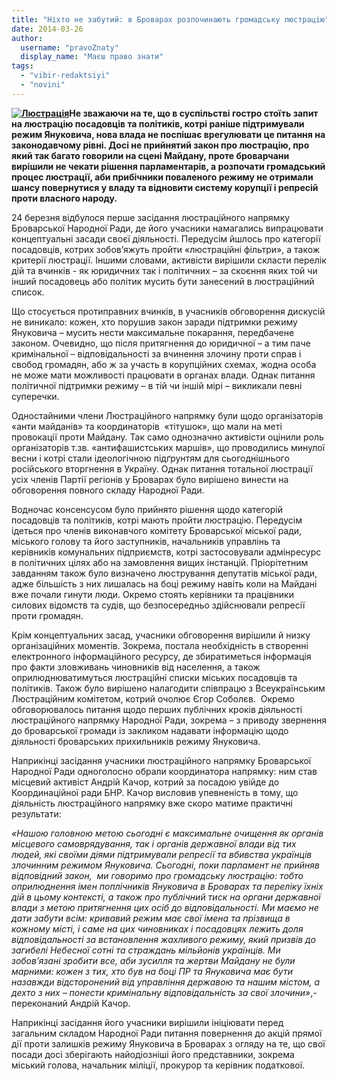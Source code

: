 ```yaml
---
title: "Ніхто не забутий: в Броварах розпочинають громадську люстрацію"
date: 2014-03-26
author: 
  username: "pravoZnaty"
  display_name: "Маєш право знати"
tags: 
  - "vibir-redaktsiyi"
  - "novini"
---
```


**[![Люстрація](https://mpz.brovary.org/wp-content/uploads/2014/03/Lyustratsiya.jpg)](https://mpz.brovary.org/wp-content/uploads/2014/03/Lyustratsiya.jpg)Не зважаючи на те, що в суспільстві гостро стоїть запит на люстрацію посадовців та політиків, котрі раніше підтримували режим Януковича, нова влада не поспішає врегулювати це питання на законодавчому рівні. Досі не прийнятий закон про люстрацію, про який так багато говорили на сцені Майдану, проте броварчани вирішили не чекати рішення парламентарів, а розпочати громадський процес люстрації, аби прибічники поваленого режиму не отримали шансу повернутися у владу та відновити систему корупції і репресій проти власного народу.**

24 березня відбулося перше засідання люстраційного напрямку Броварської Народної Ради, де його учасники намагались випрацювати концептуальні засади своєї діяльності. Передусім йшлось про категорії посадовців, котрих зобов’яжуть пройти «люстраційні фільтри», а також критерії люстрації. Іншими словами, активісти вирішили скласти перелік дій та вчинків - як юридичних так і політичних – за скоєння яких той чи інший посадовець або політик мусить бути занесений в люстраційний список.

Що стосується протиправних вчинків, в учасників обговорення дискусій не виникало: кожен, хто порушив закон заради підтримки режиму Януковича – мусить нести максимальне покарання, передбачене законом. Очевидно, що після притягнення до юридичної – а тим паче кримінальної – відповідальності за вчинення злочину проти справ і свобод громадян, або ж за участь в корупційних схемах, жодна особа не може мати можливості працювати в органах влади. Однак питання політичної підтримки режиму – в тій чи іншій мірі – викликали певні суперечки.

Одностайними члени Люстраційного напрямку були щодо організаторів «анти майданів» та координаторів  «тітушок», що мали на меті провокації проти Майдану. Так само однозначно активісти оцінили роль організаторів т.зв. «антифашистських маршів», що проводились минулої весни і котрі стали ідеологічною підґрунтям для сьогоднішнього російського вторгнення в Україну. Однак питання тотальної люстрації усіх членів Партії регіонів у Броварах було вирішено винести на обговорення повного складу Народної Ради.

Водночас консенсусом було прийнято рішення щодо категорій посадовців та політиків, котрі мають пройти люстрацію. Передусім ідеться про членів виконавчого комітету Броварської міської ради, міського голову та його заступників, начальників управлінь та керівників комунальних підприємств, котрі застосовували адмінресурс в політичних цілях або на замовлення вищих інстанцій. Пріорітетним завданням також було визначено люстрування депутатів міської ради, адже більшість з них лишалась на боці режиму навіть коли на Майдані вже почали гинути люди. Окремо стоять керівники та працівники силових відомств та судів, що безпосередньо здійснювали репресії проти громадян.

Крім концептуальних засад, учасники обговорення вирішили й низку організаційних моментів. Зокрема, постала необхідність в створенні електронного інформаційного ресурсу, де збиратиметься інформація про факти зловживань чиновників від населення, а також оприлюднюватимуться люстраційні списки міських посадовців та політиків. Також було вирішено налагодити співпрацю з Всеукраїнським Люстраційним комітетом, котрий очолює Єгор Соболєв.  Окремо обговорювалось питання щодо перших публічних кроків діяльності люстраційного напрямку Народної Ради, зокрема – з приводу звернення до броварської громади із закликом надавати інформацію щодо діяльності броварських прихильників режиму Януковича.

Наприкінці засідання учасники люстраційного напрямку Броварської Народної Ради одноголосно обрали координатора напрямку: ним став місцевий активіст Андрій Качор, котрий за посадою увійде до Координаційної ради БНР. Качор висловив упевненість в тому, що діяльність люстраційного напрямку вже скоро матиме практичні результати:

_«Нашою головною метою сьогодні є максимальне очищення як органів місцевого самоврядування, так і органів державної влади від тих людей, які своїми діями підтримували репресії та вбивства українців злочинним режимом Януковича. Сьогодні, поки парламент не прийняв відповідний закон,  ми говоримо про громадську люстрацію: тобто оприлюднення імен поплічників Януковича в Броварах та переліку їхніх дій в цьому контексті, а також про публічний тиск на органи державної влади з метою притягнення цих осіб до відповідальності. Ми маємо не дати забути всім: кривавий режим має свої імена та прізвища в кожному місті, і саме на цих чиновниках і посадовцях лежить доля відповідальності за встановлення жахливого режиму, який призвів до загибелі Небесної сотні та страждань мільйонів українців. Ми зобов’язані зробити все, аби зусилля та жертви Майдану не були марними: кожен з тих, хто був на боці ПР та Януковича має бути назавжди відсторонений від управління державою та нашим містом, а дехто з них – понести кримінальну відповідальність за свої злочини»_,-  переконаний Андрій Качор.

Наприкінці засідання його учасники вирішили ініціювати перед загальним складом Народної Ради питання повернення до акцій прямої дії проти залишків режиму Януковича в Броварах з огляду на те, що свої посади досі зберігають найодіозніші його представники, зокрема міський голова, начальник міліції, прокурор та керівник податкової.
